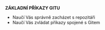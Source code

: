 <b>ZÁKLADNÍ PŘÍKAZY GITU</b>
<ul>
<li>Naučí Vás správně zacházet s repozitáři</li>
<li>Naučí Vás zvládat příkazy spojené s Gitem</li>
</ul>
